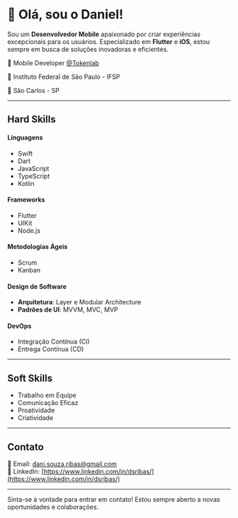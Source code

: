 # 👋 Olá, sou o Daniel!

Sou um **Desenvolvedor Mobile** apaixonado por criar experiências excepcionais para os usuários. Especializado em **Flutter** e **iOS**, estou sempre em busca de soluções inovadoras e eficientes.

💼 Mobile Developer [@Tokenlab](https://tokenlab.com.br/pt/home)

🏫 Instituto Federal de São Paulo - IFSP

📌 São Carlos - SP

---

## Hard Skills

#### Linguagens
- Swift
- Dart
- JavaScript
- TypeScript
- Kotlin

#### Frameworks
- Flutter
- UIKit
- Node.js

#### Metodologias Ágeis
- Scrum
- Kanban

#### Design de Software
- **Arquitetura**: Layer e Modular Architecture
- **Padrões de UI**: MVVM, MVC, MVP

#### DevOps
- Integração Contínua (CI)
- Entrega Contínua (CD)

---

## Soft Skills
- Trabalho em Equipe
- Comunicação Eficaz
- Proatividade
- Criatividade

---

## Contato
📧 Email: [dani.souza.ribas@gmail.com](dani.souza.ribas@gmail.com)  
🔗 LinkedIn: [https://www.linkedin.com/in/dsribas/](https://www.linkedin.com/in/dsribas/)

---

Sinta-se à vontade para entrar em contato! Estou sempre aberto a novas oportunidades e colaborações.
